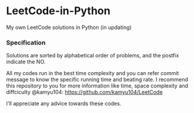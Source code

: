 # LeetCode-in-Python
My own LeetCode solutions in Python (in updating)

### Specification
Solutions are sorted by alphabetical order of problems, and the postfix indicate the NO.

All my codes run in the best time complexity and you can refer commit message to know the specific running time and beating rate. I recommend this repository to you for more information like time, space complexity and diffciculty @kamyu104:
https://github.com/kamyu104/LeetCode

I'll appreciate any advice towards these codes.
